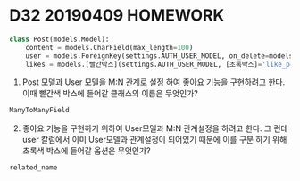 # D32 20190409  HOMEWORK

```python
class Post(models.Model):
    content = models.CharField(max_length=100)
    user = models.ForeignKey(settings.AUTH_USER_MODEL, on_delete=models.CASCADE)
    likes = models.[빨간박스](settings.AUTH_USER_MODEL, [초록박스]='like_post_set', blank=True)
```

1. Post 모델과 User 모델을 M:N 관계로 설정 하여 좋아요 기능을 구현하려고
  한다. 이때 빨간색 박스에 들어갈 클래스의 이름은 무엇인가?

  ```python
  ManyToManyField
  ```

  

2. 좋아요 기능을 구현하기 위하여 User모델과 M:N 관계설정을 하려고 한다. 그
  런데 user 칼럼에서 이미 User모델과 관계설정이 되어있기 때문에 이를 구분
  하기 위해 초록색 박스에 들어갈 옵션은 무엇인가?

  ```python
  related_name
  ```

  

